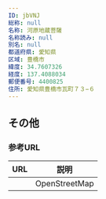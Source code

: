 ```yaml
---
ID: jbVNJ
総称: null
名称: 河原地蔵菩薩
名称読み: null
別名: null
都道府県: 愛知県
区域: 豊橋市
緯度: 34.7607326
経度: 137.4088034
郵便番号: 4400825
住所: 愛知県豊橋市瓦町７３−６
---
```


## その他

### 参考URL

| URL | 説明          |
| --- | ------------- |
|     | OpenStreetMap |
